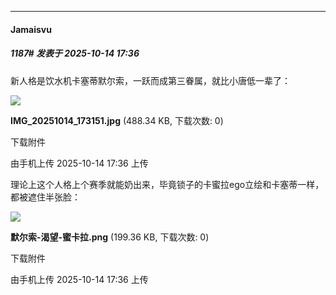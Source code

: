 ﻿
*****

####  Jamaisvu  
##### 1187#       发表于 2025-10-14 17:36

新人格是饮水机卡塞蒂默尔索，一跃而成第三眷属，就比小唐低一辈了：

<img src="https://img.stage1st.com/forum/202510/14/173638o53pykt0g72t38zt.jpg" referrerpolicy="no-referrer">

<strong>IMG_20251014_173151.jpg</strong> (488.34 KB, 下载次数: 0)

下载附件

由手机上传
2025-10-14 17:36 上传

理论上这个人格上个赛季就能奶出来，毕竟锁子的卡蜜拉ego立绘和卡塞蒂一样，都被遮住半张脸：

<img src="https://img.stage1st.com/forum/202510/14/173604njlsqil78sl2822n.png" referrerpolicy="no-referrer">

<strong>默尔索-渴望-蜜卡拉.png</strong> (199.36 KB, 下载次数: 0)

下载附件

由手机上传
2025-10-14 17:36 上传

